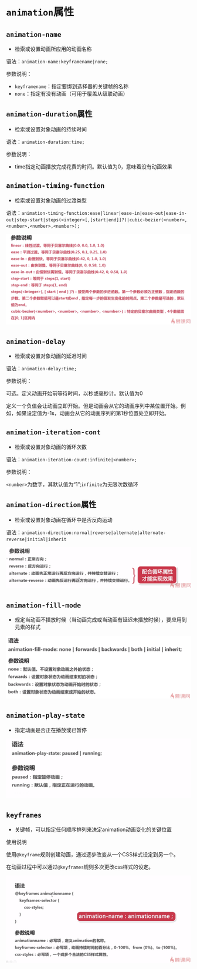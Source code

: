 # `animation`属性

## `animation-name`

- 检索或设置动画所应用的动画名称

语法：`animation-name:keyframename|none;`

参数说明：

- `keyframename`：指定要绑到选择器的关键帧的名称
- `none`：指定有没有动画（可用于覆盖从级联动画）

## `animation-duration`属性

- 检索或设置对象动画的持续时间

语法：`animation-duration:time;`

参数说明：

- time指定动画播放完成花费的时间。默认值为0，意味着没有动画效果

## `animation-timing-function`

- 检索或设置对象动画的过渡类型

语法：`animation-timing-function:ease|linear|ease-in|ease-out|ease-in-out|step-start|steps(<integer>[,[start|end]]?)|cubic-bezier(<number>,<number>,<number>,<number>);`

![参数说明](./screenshots/2018-07-07_161531.png)

## `animation-delay`

- 检索或设置对象动画的延迟时间

语法：`animation-delay:time;`

参数说明：

可选。定义动画开始前等待时间，以秒或毫秒计。默认值为0

定义一个负值会让动画立即开始。但是动画会从它的动画序列中某位置开始。例如，如果设定值为-1s，动画会从它的动画序列的第1秒位置处立即开始。

## `animation-iteration-cont`

- 检索或设置对象动画的循环次数

语法：`animation-iteration-count:infinite|<number>;`

参数说明：

`<number>`为数字，其默认值为“1”;`infinite`为无限次数循环

## `animation-direction`属性

- 检索或设置对象动画在循环中是否反向运动

语法：`animation-direction:normal|reverse|alternate|alternate-reverse|initial|inherit`

![参数说明](./screenshots/2018-07-07_164524.png)

## `animation-fill-mode`

- 规定当动画不播放时候（当动画完成或当动画有延迟未播放时候），要应用到元素的样式

![语法与参数说明](./screenshots/2018-07-07_165024.png)

## `animation-play-state`

- 指定动画是否正在播放或已暂停

![语法和参数说明](./screenshots/2018-07-07_170428.png)

## `keyframes`

- 关键帧，可以指定任何顺序排列来决定animation动画变化的关键位置

使用说明

使用`@keyframe`规则创建动画，通过逐步改变从一个CSS样式设定到另一个。

在动画过程中可以通过`@keyframes`规则多次更改css样式的设定。

![语法规则](./screenshots/2018-07-07_193715.png)
